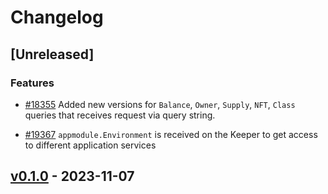 <!--
Guiding Principles:

Changelogs are for humans, not machines.
There should be an entry for every single version.
The same types of changes should be grouped.
Versions and sections should be linkable.
The latest version comes first.
The release date of each version is displayed.
Mention whether you follow Semantic Versioning.

Usage:

Change log entries are to be added to the Unreleased section under the
appropriate stanza (see below). Each entry should ideally include a tag and
the Github issue reference in the following format:

* (<tag>) [#<issue-number>] Changelog message.

Types of changes (Stanzas):

"Features" for new features.
"Improvements" for changes in existing functionality.
"Deprecated" for soon-to-be removed features.
"Bug Fixes" for any bug fixes.
"API Breaking" for breaking exported APIs used by developers building on SDK.
Ref: https://keepachangelog.com/en/1.0.0/
-->

# Changelog

## [Unreleased]

### Features

* [#18355](https://github.com/cosmos/cosmos-sdk/pull/18355) Added new versions for `Balance`, `Owner`, `Supply`, `NFT`, `Class` queries that receives request via query string.

* [#19367](https://github.com/cosmos/cosmos-sdk/pull/19367) `appmodule.Environment` is received on the Keeper to get access to different application services

## [v0.1.0](https://github.com/cosmos/cosmos-sdk/releases/tag/x/nft/v0.1.0) - 2023-11-07


